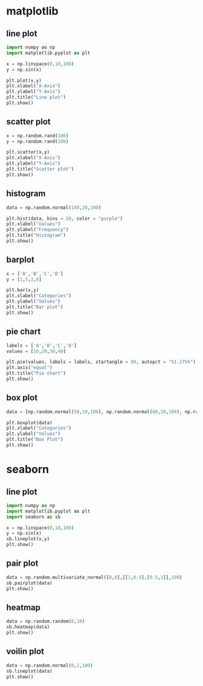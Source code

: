 # matplotlib
## line plot
```python
import numpy as np
import matplotlib.pyplot as plt

x = np.linspace(0,10,100)
y = np.sin(x)

plt.plot(x,y)
plt.xlabel("X-Axis")
plt.ylabel("Y-Axis")
plt.title("Line plot")
plt.show()
```
## scatter plot
```python
x = np.random.rand(100)
y = np.random.rand(100)

plt.scatter(x,y)
plt.xlabel("X-Axis")
plt.ylabel("Y-Axis")
plt.title("Scatter plot")
plt.show()
```
## histogram
```python
data = np.random.normal(100,20,100)

plt.hist(data, bins = 20, color = "purple")
plt.xlabel("Values")
plt.ylabel("Frequency")
plt.title("Histogram")
plt.show()
```
## barplot
```python
x = ['A','B','C','D']
y = [1,5,2,8]

plt.bar(x,y)
plt.xlabel("Categories")
plt.ylabel("Values")
plt.title("Bar plot")
plt.show()
```
## pie chart
```python
labels = ['A','B','C','D']
values = [10,20,30,40]

plt.pie(values, labels = labels, startangle = 90, autopct = "%1.1f%%")
plt.axis("equal")
plt.title("Pie chart")
plt.show()
```
## box plot
```python
data = [np.random.normal(50,10,100), np.random.normal(80,20,100), np.random.normal(40,12,100)]

plt.boxplot(data)
plt.xlabel("Categories")
plt.ylabel("Values")
plt.title("Box Plot")
plt.show()
```
# seaborn
## line plot
```python
import numpy as np
import matplotlib.pyplot as plt
import seaborn as sb

x = np.linspace(0,10,100)
y = np.sin(x)
sb.lineplot(x,y)
plt.show()
```
## pair plot
```python
data = np.random.multivariate_normal([0,0],[[1,0.5],[0.5,1]],100)
sb.pairplot(data)
plt.show()
```
## heatmap
```python
data = np.random.random(0,10)
sb.heatmap(data)
plt.show()
```
## voilin plot
```python
data = np.random.normal(0,1,100)
sb.lineplot(data)
plt.show()
```

